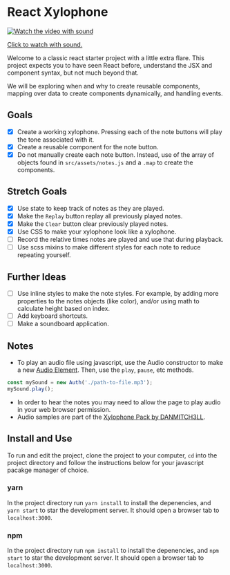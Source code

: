 # React Xylophone

[![Watch the video with sound](react-xylophone.gif)](https://i.imgur.com/0Kdebrl.mp4)

[Click to watch with sound.](https://i.imgur.com/0Kdebrl.mp4)

Welcome to a classic react starter project with a little extra flare. This project expects you to have seen React before, understand the JSX and component syntax, but not much beyond that.

We will be exploring when and why to create reusable components, mapping over data to create components dynamically, and handling events.

## Goals

* [x] Create a working xylophone. Pressing each of the note buttons will play the tone associated with it.
* [x] Create a reusable component for the note button.
* [x] Do not manually create each note button. Instead, use of the array of objects found in `src/assets/notes.js` and a `.map` to create the components.

## Stretch Goals

* [x] Use state to keep track of notes as they are played.
* [x] Make the `Replay` button replay all previously played notes.
* [x] Make the `Clear` button clear previously played notes.
* [x] Use CSS to make your xylophone look like a xylophone.
* [ ] Record the relative times notes are played and use that during playback.
* [ ] Use scss mixins to make different styles for each note to reduce repeating yourself.

## Further Ideas

* [ ] Use inline styles to make the note styles. For example, by adding more properties to the notes objects (like color), and/or using math to calculate height based on index.
* [ ] Add keyboard shortcuts.
* [ ] Make a soundboard application.

## Notes

* To play an audio file using javascript, use the Audio constructor to make a new [Audio Element](https://developer.mozilla.org/en-US/docs/Web/API/HTMLAudioElement). Then, use the `play`, `pause`, etc methods.

```js
const mySound = new Auth('./path-to-file.mp3');
mySound.play();
```

* In order to hear the notes you may need to allow the page to play audio in your web browser permission.
* Audio samples are part of the [Xylophone Pack by DANMITCH3LL](https://freesound.org/people/DANMITCH3LL/packs/14220/).

## Install and Use

To run and edit the project, clone the project to your computer, `cd` into the project directory and follow the instructions below for your javascript pacakge manager of choice.

### yarn

In the project directory run `yarn install` to install the depenencies, and `yarn start` to star the development server. It should open a browser tab to `localhost:3000`.

### npm

In the project directory run `npm install` to install the depenencies, and `npm start` to star the development server. It should open a browser tab to `localhost:3000`.
